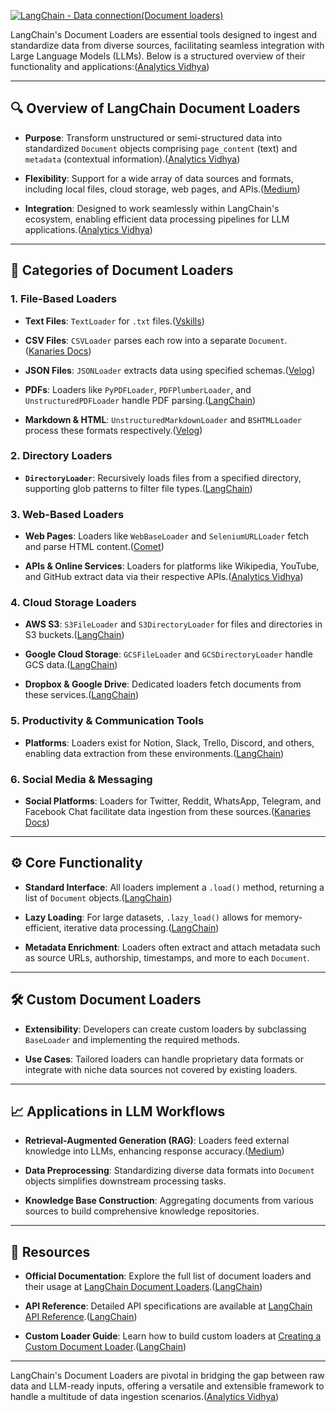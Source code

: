 [![LangChain - Data connection(Document loaders)](https://tse4.mm.bing.net/th?id=OIP.0xJ1x9G2Vcz_acxBN5ZXHAHaCj\&pid=Api)](https://velog.io/%40ryeon0219/LangChain-Data-connectionDocument-loaders)

LangChain's Document Loaders are essential tools designed to ingest and standardize data from diverse sources, facilitating seamless integration with Large Language Models (LLMs). Below is a structured overview of their functionality and applications:([Analytics Vidhya][1])

---

## 🔍 Overview of LangChain Document Loaders

* **Purpose**: Transform unstructured or semi-structured data into standardized `Document` objects comprising `page_content` (text) and `metadata` (contextual information).([Analytics Vidhya][1])

* **Flexibility**: Support for a wide array of data sources and formats, including local files, cloud storage, web pages, and APIs.([Medium][2])

* **Integration**: Designed to work seamlessly within LangChain's ecosystem, enabling efficient data processing pipelines for LLM applications.([Analytics Vidhya][1])

---

## 📂 Categories of Document Loaders

### 1. **File-Based Loaders**

* **Text Files**: `TextLoader` for `.txt` files.([Vskills][3])

* **CSV Files**: `CSVLoader` parses each row into a separate `Document`.([Kanaries Docs][4])

* **JSON Files**: `JSONLoader` extracts data using specified schemas.([Velog][5])

* **PDFs**: Loaders like `PyPDFLoader`, `PDFPlumberLoader`, and `UnstructuredPDFLoader` handle PDF parsing.([LangChain][6])

* **Markdown & HTML**: `UnstructuredMarkdownLoader` and `BSHTMLLoader` process these formats respectively.([Velog][5])

### 2. **Directory Loaders**

* **`DirectoryLoader`**: Recursively loads files from a specified directory, supporting glob patterns to filter file types.([LangChain][6])

### 3. **Web-Based Loaders**

* **Web Pages**: Loaders like `WebBaseLoader` and `SeleniumURLLoader` fetch and parse HTML content.([Comet][7])

* **APIs & Online Services**: Loaders for platforms like Wikipedia, YouTube, and GitHub extract data via their respective APIs.([Analytics Vidhya][1])

### 4. **Cloud Storage Loaders**

* **AWS S3**: `S3FileLoader` and `S3DirectoryLoader` for files and directories in S3 buckets.([LangChain][6])

* **Google Cloud Storage**: `GCSFileLoader` and `GCSDirectoryLoader` handle GCS data.([LangChain][6])

* **Dropbox & Google Drive**: Dedicated loaders fetch documents from these services.([LangChain][6])

### 5. **Productivity & Communication Tools**

* **Platforms**: Loaders exist for Notion, Slack, Trello, Discord, and others, enabling data extraction from these environments.([LangChain][8])

### 6. **Social Media & Messaging**

* **Social Platforms**: Loaders for Twitter, Reddit, WhatsApp, Telegram, and Facebook Chat facilitate data ingestion from these sources.([Kanaries Docs][4])

---

## ⚙️ Core Functionality

* **Standard Interface**: All loaders implement a `.load()` method, returning a list of `Document` objects.([LangChain][9])

* **Lazy Loading**: For large datasets, `.lazy_load()` allows for memory-efficient, iterative data processing.([LangChain][8])

* **Metadata Enrichment**: Loaders often extract and attach metadata such as source URLs, authorship, timestamps, and more to each `Document`.

---

## 🛠️ Custom Document Loaders

* **Extensibility**: Developers can create custom loaders by subclassing `BaseLoader` and implementing the required methods.

* **Use Cases**: Tailored loaders can handle proprietary data formats or integrate with niche data sources not covered by existing loaders.

---

## 📈 Applications in LLM Workflows

* **Retrieval-Augmented Generation (RAG)**: Loaders feed external knowledge into LLMs, enhancing response accuracy.([Medium][10])

* **Data Preprocessing**: Standardizing diverse data formats into `Document` objects simplifies downstream processing tasks.

* **Knowledge Base Construction**: Aggregating documents from various sources to build comprehensive knowledge repositories.

---

## 🔗 Resources

* **Official Documentation**: Explore the full list of document loaders and their usage at [LangChain Document Loaders](https://python.langchain.com/docs/integrations/document_loaders/).([LangChain][6])

* **API Reference**: Detailed API specifications are available at [LangChain API Reference](https://python.langchain.com/api_reference/community/document_loaders.html).([LangChain][11])

* **Custom Loader Guide**: Learn how to build custom loaders at [Creating a Custom Document Loader](https://python.langchain.com/docs/how_to/document_loader_custom/).([LangChain][9])

---

LangChain's Document Loaders are pivotal in bridging the gap between raw data and LLM-ready inputs, offering a versatile and extensible framework to handle a multitude of data ingestion scenarios.([Analytics Vidhya][1])

[1]: https://www.analyticsvidhya.com/blog/2024/07/langchain-document-loaders/?utm_source=chatgpt.com "What are Langchain Document Loaders? - Analytics Vidhya"
[2]: https://medium.com/%40Shamimw/langchain-document-loader-connecting-to-different-systems-76f197105dc6?utm_source=chatgpt.com "LangChain Document Loader: Connecting to Different Systems"
[3]: https://www.vskills.in/certification/tutorial/using-langchain-document-loader-to-load-documents/?utm_source=chatgpt.com "Using LangChain Document Loader to Load Documents - Tutorial"
[4]: https://docs.kanaries.net/topics/LangChain/langchain-document-loader?utm_source=chatgpt.com "Get Started with LangChain Document Loaders: A Step-by-Step Guide"
[5]: https://velog.io/%40ryeon0219/LangChain-Data-connectionDocument-loaders?utm_source=chatgpt.com "LangChain - Data connection(Document loaders)"
[6]: https://python.langchain.com/docs/integrations/document_loaders/?utm_source=chatgpt.com "Document loaders | 🦜️ LangChain"
[7]: https://www.comet.com/site/blog/langchain-document-loaders-for-web-data/?utm_source=chatgpt.com "LangChain Document Loaders for Web Data - Comet.ml"
[8]: https://python.langchain.com/docs/concepts/document_loaders/?utm_source=chatgpt.com "Document loaders - ️ LangChain"
[9]: https://python.langchain.com/docs/how_to/document_loader_custom/?utm_source=chatgpt.com "Custom Document Loader | 🦜️ LangChain"
[10]: https://medium.com/donato-story/unpacking-document-loaders-with-langchain-caca019dea28?utm_source=chatgpt.com "Unpacking Document Loaders with LangChain - Medium"
[11]: https://python.langchain.com/api_reference/community/document_loaders.html?utm_source=chatgpt.com "document_loaders — LangChain documentation"
